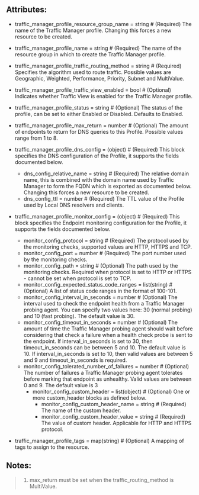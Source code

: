 ## Attributes:
- traffic_manager_profile_resource_group_name    = string # (Required) The name of the Traffic Manager profile. Changing this forces a new resource to be created.
- traffic_manager_profile_name                   = string # (Required) The name of the resource group in which to create the Traffic Manager profile.
- traffic_manager_profile_traffic_routing_method = string # (Required) Specifies the algorithm used to route traffic. Possible values are Geographic, Weighted, Performance, Priority, Subnet and MultiValue.
- traffic_manager_profile_traffic_view_enabled   = bool   # (Optional) Indicates whether Traffic View is enabled for the Traffic Manager profile.
- traffic_manager_profile_status                 = string # (Optional) The status of the profile, can be set to either Enabled or Disabled. Defaults to Enabled.
- traffic_manager_profile_max_return             = number # (Optional) The amount of endpoints to return for DNS queries to this Profile. Possible values range from 1 to 8.
- traffic_manager_profile_dns_config = (object)          # (Required) This block specifies the DNS configuration of the Profile, it supports the fields documented below.
    - dns_config_relative_name = string                     # (Required) The relative domain name, this is combined with the domain name used by Traffic Manager to form the FQDN which is exported as documented below. Changing this forces a new resource to be created.
    - dns_config_ttl           = number                     # (Required) The TTL value of the Profile used by Local DNS resolvers and clients.
- traffic_manager_profile_monitor_config = (object)            # (Required) This block specifies the Endpoint monitoring configuration for the Profile, it supports the fields documented below.
    - monitor_config_protocol                     = string       # (Required) The protocol used by the monitoring checks, supported values are HTTP, HTTPS and TCP.
    - monitor_config_port                         = number       # (Required) The port number used by the monitoring checks.
    - monitor_config_path                         = string       # (Optional) The path used by the monitoring checks. Required when protocol is set to HTTP or HTTPS - cannot be set when protocol is set to TCP.
    - monitor_config_expected_status_code_ranges  = list(string) # (Optional) A list of status code ranges in the format of 100-101.
    - monitor_config_interval_in_seconds          = number       # (Optional) The interval used to check the endpoint health from a Traffic Manager probing agent. You can specify two values here: 30 (normal probing) and 10 (fast probing). The default value is 30.
    - monitor_config_timeout_in_seconds           = number       # (Optional) The amount of time the Traffic Manager probing agent should wait before considering that check a failure when a health check probe is sent to the endpoint. If interval_in_seconds is set to 30, then timeout_in_seconds can be between 5 and 10. The default value is 10. If interval_in_seconds is set to 10, then valid values are between 5 and 9 and timeout_in_seconds is required.
    - monitor_config_tolerated_number_of_failures = number       # (Optional) The number of failures a Traffic Manager probing agent tolerates before marking that endpoint as unhealthy. Valid values are between 0 and 9. The default value is 3
        - monitor_config_custom_header = list(object)       # (Optional) One or more custom_header blocks as defined below.
            - monitor_config_custom_header_name  = string              # (Required) The name of the custom header.
            - monitor_config_custom_header_value = string              # (Required) The value of custom header. Applicable for HTTP and HTTPS protocol.

- traffic_manager_profile_tags = map(string) # (Optional) A mapping of tags to assign to the resource.

## Notes:
> 1. max_return must be set when the traffic_routing_method is MultiValue.